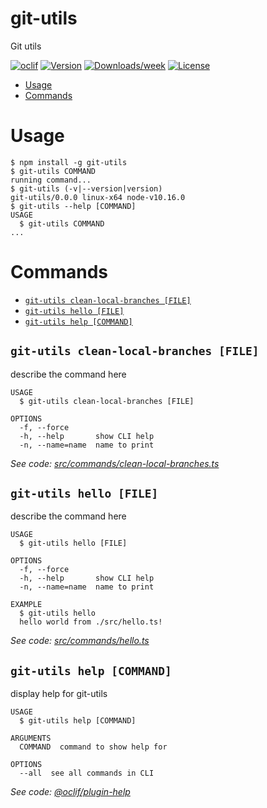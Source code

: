git-utils
=========

Git utils

[![oclif](https://img.shields.io/badge/cli-oclif-brightgreen.svg)](https://oclif.io)
[![Version](https://img.shields.io/npm/v/git-utils.svg)](https://npmjs.org/package/git-utils)
[![Downloads/week](https://img.shields.io/npm/dw/git-utils.svg)](https://npmjs.org/package/git-utils)
[![License](https://img.shields.io/npm/l/git-utils.svg)](https://github.com/other/git-utils/blob/master/package.json)

<!-- toc -->
* [Usage](#usage)
* [Commands](#commands)
<!-- tocstop -->
# Usage
<!-- usage -->
```sh-session
$ npm install -g git-utils
$ git-utils COMMAND
running command...
$ git-utils (-v|--version|version)
git-utils/0.0.0 linux-x64 node-v10.16.0
$ git-utils --help [COMMAND]
USAGE
  $ git-utils COMMAND
...
```
<!-- usagestop -->
# Commands
<!-- commands -->
* [`git-utils clean-local-branches [FILE]`](#git-utils-clean-local-branches-file)
* [`git-utils hello [FILE]`](#git-utils-hello-file)
* [`git-utils help [COMMAND]`](#git-utils-help-command)

## `git-utils clean-local-branches [FILE]`

describe the command here

```
USAGE
  $ git-utils clean-local-branches [FILE]

OPTIONS
  -f, --force
  -h, --help       show CLI help
  -n, --name=name  name to print
```

_See code: [src/commands/clean-local-branches.ts](https://github.com/other/git-utils/blob/v0.0.0/src/commands/clean-local-branches.ts)_

## `git-utils hello [FILE]`

describe the command here

```
USAGE
  $ git-utils hello [FILE]

OPTIONS
  -f, --force
  -h, --help       show CLI help
  -n, --name=name  name to print

EXAMPLE
  $ git-utils hello
  hello world from ./src/hello.ts!
```

_See code: [src/commands/hello.ts](https://github.com/other/git-utils/blob/v0.0.0/src/commands/hello.ts)_

## `git-utils help [COMMAND]`

display help for git-utils

```
USAGE
  $ git-utils help [COMMAND]

ARGUMENTS
  COMMAND  command to show help for

OPTIONS
  --all  see all commands in CLI
```

_See code: [@oclif/plugin-help](https://github.com/oclif/plugin-help/blob/v2.2.0/src/commands/help.ts)_
<!-- commandsstop -->
